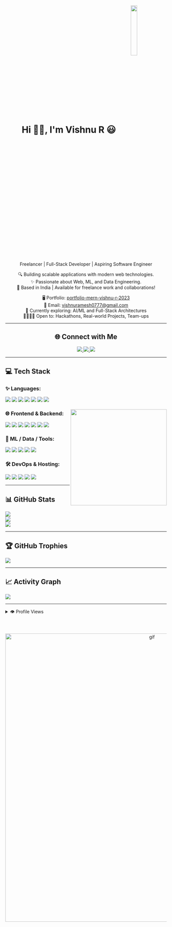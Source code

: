 <h1 align="center">
  <b>Hi 👋🏻, I'm Vishnu R 😃</b>
  <img align="center" width="20%" src="https://www.digimarco.com/wp-content/uploads/2020/10/Avatar-Maker.png">
</h1>

<p align="center">
  Freelancer | Full-Stack Developer | Aspiring Software Engineer
</p>

<p align="center">
  🔍 Building scalable applications with modern web technologies.<br/>
  ✨ Passionate about Web, ML, and Data Engineering.<br/>
  📍 Based in India | Available for freelance work and collaborations!
</p>

<p align="center">
  🖥️ Portfolio: <a href="https://portfolio-mern-vishnu-r-2023.onrender.com/" target="_blank">portfolio-mern-vishnu-r-2023</a><br/>
  📧 Email: <a href="mailto:vishnuramesh0777@gmail.com">vishnuramesh0777@gmail.com</a><br/>
  🧠 Currently exploring: AI/ML and Full-Stack Architectures<br/>
  🫱🏻‍🫲🏻 Open to: Hackathons, Real-world Projects, Team-ups
</p>

---

<h2 align="center">🌐 Connect with Me</h2>
<p align="center">
  <a href="https://www.linkedin.com/in/vishnu-r0777/" target="_blank">
    <img src="https://img.shields.io/badge/LinkedIn-Connect-0A66C2?logo=linkedin&style=for-the-badge&labelColor=black"/>
  </a>
  <a href="https://leetcode.com/u/user3161EP/" target="_blank">
    <img src="https://img.shields.io/badge/LeetCode-Profile-FFA116?logo=leetcode&style=for-the-badge&labelColor=black"/>
  </a>
  <a href="mailto:vishnuramesh0777@gmail.com" target="_blank">
    <img src="https://img.shields.io/badge/Gmail-Mail-EA4335?logo=gmail&style=for-the-badge&labelColor=black"/>
  </a>
</p>

---

<h2>💻 Tech Stack</h2>

<img align="right" src="https://media2.giphy.com/media/v1.Y2lkPTc5MGI3NjExMzVnd3ExOWVhMmJweWt1ZXllemcxeWhreWVnN2N2cThlemo1Y2M0MyZlcD12MV9pbnRlcm5hbF9naWZfYnlfaWQmY3Q9Zw/78XCFBGOlS6keY1Bil/giphy.gif" height="300px" style="margin-top: 80px; display: block;" />


### ✨ Languages:
<p>
  <img src="https://img.shields.io/badge/Java-%23ED8B00.svg?style=for-the-badge&logo=openjdk&logoColor=white"/>
  <img src="https://img.shields.io/badge/C++-%2300599C.svg?style=for-the-badge&logo=c%2B%2B&logoColor=white"/>
  <img src="https://img.shields.io/badge/JavaScript-%23323330.svg?style=for-the-badge&logo=javascript&logoColor=%23F7DF1E"/>
  <img src="https://img.shields.io/badge/C-%2300599C.svg?style=for-the-badge&logo=c&logoColor=white"/>
  <img src="https://img.shields.io/badge/Python-3670A0?style=for-the-badge&logo=python&logoColor=ffdd54"/>
  <img src="https://img.shields.io/badge/R-%23276DC3.svg?style=for-the-badge&logo=r&logoColor=white"/>
  <img src="https://img.shields.io/badge/TypeScript-%23007ACC.svg?style=for-the-badge&logo=typescript&logoColor=white"/>
</p>

### 🌐 Frontend & Backend:
<p>
  <img src="https://img.shields.io/badge/React-%2320232a.svg?style=for-the-badge&logo=react&logoColor=%2361DAFB"/>
  <img src="https://img.shields.io/badge/Next-black?style=for-the-badge&logo=next.js&logoColor=white"/>
  <img src="https://img.shields.io/badge/Node.js-6DA55F?style=for-the-badge&logo=node.js&logoColor=white"/>
  <img src="https://img.shields.io/badge/Redux-%23593d88.svg?style=for-the-badge&logo=redux&logoColor=white"/>
  <img src="https://img.shields.io/badge/Flask-%23000.svg?style=for-the-badge&logo=flask&logoColor=white"/>
  <img src="https://img.shields.io/badge/Django-%23092E20.svg?style=for-the-badge&logo=django&logoColor=white"/>
  <img src="https://img.shields.io/badge/Socket.io-black?style=for-the-badge&logo=socket.io&badgeColor=010101"/>
</p>

### 🧰 ML / Data / Tools:
<p>
  <img src="https://img.shields.io/badge/Pandas-%23150458.svg?style=for-the-badge&logo=pandas&logoColor=white"/>
  <img src="https://img.shields.io/badge/NumPy-%23013243.svg?style=for-the-badge&logo=numpy&logoColor=white"/>
  <img src="https://img.shields.io/badge/TensorFlow-%23FF6F00.svg?style=for-the-badge&logo=TensorFlow&logoColor=white"/>
  <img src="https://img.shields.io/badge/PyTorch-%23EE4C2C.svg?style=for-the-badge&logo=PyTorch&logoColor=white"/>
  <img src="https://img.shields.io/badge/scikit--learn-%23F7931E.svg?style=for-the-badge&logo=scikit-learn&logoColor=white"/>
</p>

### 🛠️ DevOps & Hosting:
<p>
  <img src="https://img.shields.io/badge/AWS-%23FF9900.svg?style=for-the-badge&logo=amazon-aws&logoColor=white"/>
  <img src="https://img.shields.io/badge/Azure-%230072C6.svg?style=for-the-badge&logo=microsoftazure&logoColor=white"/>
  <img src="https://img.shields.io/badge/Vercel-%23000000.svg?style=for-the-badge&logo=vercel&logoColor=white"/>
  <img src="https://img.shields.io/badge/Render-46E3B7.svg?style=for-the-badge&logo=render&logoColor=white"/>
  <img src="https://img.shields.io/badge/Docker-%230db7ed.svg?style=for-the-badge&logo=docker&logoColor=white"/>
</p>

---

<h2>📊 GitHub Stats</h2>
<p>
  <img src="https://github-readme-stats.vercel.app/api?username=vishnu-r-2023&theme=dark&hide_border=false&include_all_commits=true&count_private=true"/>
  <br/>
  <img src="https://nirzak-streak-stats.vercel.app/?user=vishnu-r-2023&theme=dark&hide_border=false"/>
  <br/>
  <img src="https://github-readme-stats.vercel.app/api/top-langs/?username=vishnu-r-2023&theme=dark&hide_border=false&layout=compact"/>
</p>

---

<h2>🏆 GitHub Trophies</h2>
<p>
  <img src="https://github-profile-trophy.vercel.app/?username=vishnu-r-2023&theme=dark&no-frame=false&no-bg=true&margin-w=4"/>
</p>

---

<h2>📈 Activity Graph</h2>
<p>
  <img src="https://github-readme-activity-graph.vercel.app/graph?username=vishnu-r-2023&bg_color=ffffff&color=000000&line=04e61b&point=403d3d&area=true&hide_border=true"/>
</p>

---

<details>
  <summary>👁️ Profile Views</summary>
  <br/>
  <img src="https://komarev.com/ghpvc/?username=vishnu-r-2023&label=PROFILE+VIEWS&style=for-the-badge&color=brightgreen">
</details>

<p align="center">
  <img src="https://mir-s3-cdn-cf.behance.net/project_modules/disp/54a0ae72816947.5bf59bc4d988b.gif" alt="gif" width="900px" style="margin-top: 40px;" />
</p>


<!-- Proudly created with GPRM ( https://gprm.itsvg.in ) -->
